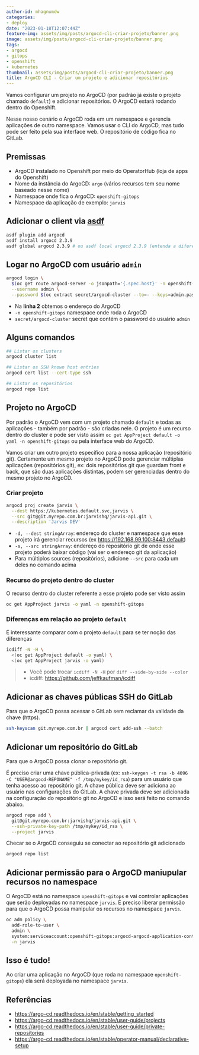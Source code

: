 ```yaml
---
author-id: mhagnumdw
categories:
- deploy
date: "2023-01-18T12:07:44Z"
feature-img: assets/img/posts/argocd-cli-criar-projeto/banner.png
image: assets/img/posts/argocd-cli-criar-projeto/banner.png
tags:
- argocd
- gitops
- openshift
- kubernetes
thumbnail: assets/img/posts/argocd-cli-criar-projeto/banner.png
title: ArgoCD CLI - Criar um projeto e adicionar repositórios
---
```


Vamos configurar um projeto no ArgoCD (por padrão já existe o projeto chamado `default`) e adicionar repositórios. O ArgoCD estará rodando dentro do Openshift.

<!--more-->

Nesse nosso cenário o ArgoCD roda em um namespace e gerencia aplicações de outro namespace. Vamos usar o CLI do ArgoCD, mas tudo pode ser feito pela sua interface web. O repositório de código fica no GitLab.

## Premissas

- ArgoCD instalado no Openshift por meio do OperatorHub (loja de apps do Openshift)
- Nome da instância do ArgoCD: `argo` (vários recursos tem seu nome baseado nesse nome)
- Namespace onde fica o ArgoCD: `openshift-gitops`
- Namespace da aplicação de exemplo: `jarvis`

## Adicionar o client via [asdf](https://github.com/asdf-vm/asdf)

```bash
asdf plugin add argocd
asdf install argocd 2.3.9
asdf global argocd 2.3.9 # ou asdf local argocd 2.3.9 (entenda a diferença entre global e local)
```

## Logar no ArgoCD com usuário `admin`

```bash
argocd login \
  $(oc get route argocd-server -o jsonpath='{.spec.host}' -n openshift-gitops) \
  --username admin \
  --password $(oc extract secret/argocd-cluster --to=- --keys=admin.password -n openshift-gitops 2>&1 | tail -1)
```

- Na **linha 2** obtemos o endereço do ArgoCD
- `-n openshift-gitops` namespace onde roda o ArgoCD
- `secret/argocd-cluster` secret que contém o password do usuário `admin`

## Alguns comandos

```bash
## Listar os clusters
argocd cluster list

## Listar os SSH known host entries
argocd cert list --cert-type ssh

## Listar os repositórios
argocd repo list
```

## Projeto no ArgoCD

Por padrão o ArgoCD vem com um projeto chamado `default` e todas as aplicações - também por padrão - são criadas nele. O projeto é um recurso dentro do cluster e pode ser visto assim `oc get AppProject default -o yaml -n openshift-gitops` ou pela interface web do ArgoCD.

Vamos criar um outro projeto específico para a nossa aplicação (repositório git). Certamente um mesmo projeto no ArgoCD pode gerenciar múltiplas aplicações (repositórios git), ex: dois repositórios git que guardam front e back, que são duas aplicações distintas, podem ser gerenciadas dentro do mesmo projeto no ArgoCD.

### Criar projeto

```bash
argocd proj create jarvis \
  --dest https://kubernetes.default.svc,jarvis \
  --src git@git.myrepo.com.br:jarvishq/jarvis-api.git \
  --description 'Jarvis DEV'
```

- `-d, --dest stringArray`: endereço do cluster e namespace que esse projeto irá gerenciar recursos (ex https://192.168.99.100:8443,default)
- `-s, --src stringArray`: endereço do repositório git de onde esse projeto poderá baixar código (vai ser o endereço git da aplicação)
- Para múltiplos sources (repositórios), adicione `--src` para cada um deles no comando acima

### Recurso do projeto dentro do cluster

O recurso dentro do cluster referente a esse projeto pode ser visto assim

```bash
oc get AppProject jarvis -o yaml -n openshift-gitops
```

### Diferenças em relação ao projeto `default`

É interessante comparar com o projeto `default` para se ter noção das diferenças

```bash
icdiff -N -H \
  <(oc get AppProject default -o yaml) \
  <(oc get AppProject jarvis -o yaml)
```

> - Você pode trocar `icdiff -N -H` por `diff --side-by-side --color`
> - icdiff: <https://github.com/jeffkaufman/icdiff>

## Adicionar as chaves públicas SSH do GitLab

Para que o ArgoCD possa acessar o GitLab sem reclamar da validade da chave (https).

```bash
ssh-keyscan git.myrepo.com.br | argocd cert add-ssh --batch
```

## Adicionar um repositório do GitLab

Para que o ArgoCD possa clonar o repositório git.

É preciso criar uma chave pública-privada (ex: `ssh-keygen -t rsa -b 4096 -C "USER@argocd-REPONAME" -f /tmp/mykey/id_rsa`) para um usuário que tenha acesso ao repositório git. A chave pública deve ser adiciona ao usuário nas configurações do GitLab. A chave privada deve ser adicionada na configuração do repositório git no ArgoCD e isso será feito no comando abaixo.

```bash
argocd repo add \
  git@git.myrepo.com.br:jarvishq/jarvis-api.git \
  --ssh-private-key-path /tmp/mykey/id_rsa \
  --project jarvis
```

Checar se o ArgoCD conseguiu se conectar ao repositório git adicionado

```bash
argocd repo list
```

## Adicionar permissão para o ArgoCD maniupular recursos no namespace

O ArgoCD está no namespace `openshift-gitops` e vai controlar aplicações que serão deployadas no namespace `jarvis`. É preciso liberar permissão para que o ArgoCD possa manipular os recursos no namespace `jarvis`.

```bash
oc adm policy \
  add-role-to-user \
  admin \
  system:serviceaccount:openshift-gitops:argocd-argocd-application-controller \
  -n jarvis
```

## Isso é tudo!

Ao criar uma aplicação no ArgoCD (que roda no namespace `openshift-gitops`) ela será deployada no namespace `jarvis`.

## Referências

- <https://argo-cd.readthedocs.io/en/stable/getting_started>
- <https://argo-cd.readthedocs.io/en/stable/user-guide/projects>
- <https://argo-cd.readthedocs.io/en/stable/user-guide/private-repositories>
- <https://argo-cd.readthedocs.io/en/stable/operator-manual/declarative-setup>
